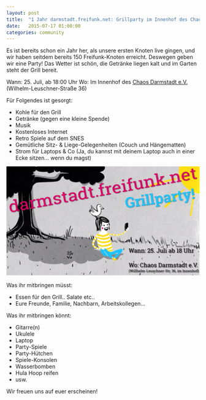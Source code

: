```yaml
---
layout: post
title:  "1 Jahr darmstadt.freifunk.net: Grillparty im Innenhof des Chaos Darmstadt e.V."
date:   2015-07-17 01:00:00
categories: community
---
```


Es ist bereits schon ein Jahr her, als unsere ersten Knoten live gingen, und wir haben seitdem bereits 150 Freifunk-Knoten erreicht.
Deswegen geben wir eine Party! Das Wetter ist schön, die Getränke liegen kalt und im Garten steht der Grill bereit.

Wann: 25. Juli, ab 18:00 Uhr
Wo: Im Innenhof des [Chaos Darmstadt e.V.](https://chaos-darmstadt.de/) (Wilhelm-Leuschner-Straße 36)

<!--*-->

Für Folgendes ist gesorgt:

- Kohle für den Grill
- Getränke (gegen eine kleine Spende)
- Musik
- Kostenloses Internet
- Retro Spiele auf dem SNES
- Gemütliche Sitz- & Liege-Gelegenheiten (Couch und Hängematten)
- Strom für Laptops & Co (Ja, du kannst mit deinem Laptop auch in einer Ecke sitzen... wenn du magst)

![darmstadt.freifunk.net Grillparty am 25.07.15](/images/posts/2015-07-17-grillparty.png "It's party time!")

Was ihr mitbringen müsst:

- Essen für den Grill.. Salate etc..
- Eure Freunde, Familie, Nachbarn, Arbeitskollegen...

Was ihr mitbringen könnt:

- Gitarre(n)
- Ukulele
- Laptop
- Party-Spiele
- Party-Hütchen
- Spiele-Konsolen
- Wasserbomben
- Hula Hoop reifen
- usw.

Wir freuen uns auf euer erscheinen!
